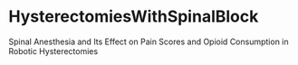 # HysterectomiesWithSpinalBlock
Spinal Anesthesia and Its Effect on Pain Scores and Opioid Consumption in Robotic Hysterectomies
